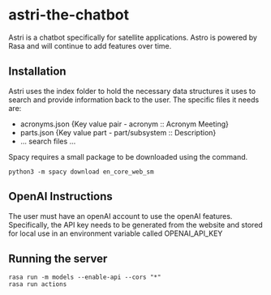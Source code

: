 # astri-the-chatbot
Astri is a chatbot specifically for satellite applications. Astro is powered by Rasa and will continue to add features over time.

## Installation
Astri uses the index folder to hold the necessary data structures it uses to search and provide information back to the user. The specific files it needs are:
- acronyms.json {Key value pair - acronym :: Acronym Meeting}
- parts.json {Key value part - part/subsystem :: Description}
- ... search files ...

Spacy requires a small package to be downloaded using the command.

    python3 -m spacy download en_core_web_sm

## OpenAI Instructions

The user must have an openAI account to use the openAI features. Specifically, the API key needs to be generated from the website and stored for local use in an environment variable called OPENAI_API_KEY

## Running the server

    rasa run -m models --enable-api --cors "*"
    rasa run actions